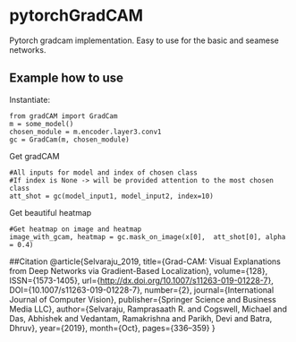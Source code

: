 # pytorchGradCAM
Pytorch gradcam implementation. Easy to use for the basic and seamese networks.

## Example how to use
Instantiate:
```
from gradCAM import GradCam
m = some_model()
chosen_module = m.encoder.layer3.conv1
gc = GradCam(m, chosen_module)
```

Get gradCAM
```
#All inputs for model and index of chosen class
#If index is None -> will be provided attention to the most chosen class
att_shot = gc(model_input1, model_input2, index=10)
```

Get beautiful heatmap
```
#Get heatmap on image and heatmap
image_with_gcam, heatmap = gc.mask_on_image(x[0],  att_shot[0], alpha = 0.4)
```

##Citation
@article{Selvaraju_2019,
   title={Grad-CAM: Visual Explanations from Deep Networks via Gradient-Based Localization},
   volume={128},
   ISSN={1573-1405},
   url={http://dx.doi.org/10.1007/s11263-019-01228-7},
   DOI={10.1007/s11263-019-01228-7},
   number={2},
   journal={International Journal of Computer Vision},
   publisher={Springer Science and Business Media LLC},
   author={Selvaraju, Ramprasaath R. and Cogswell, Michael and Das, Abhishek and Vedantam, Ramakrishna and Parikh, Devi and Batra, Dhruv},
   year={2019},
   month={Oct},
   pages={336–359}
}